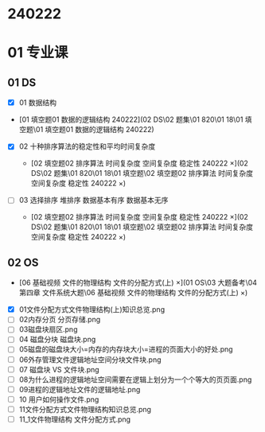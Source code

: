 # 240222



# 01 专业课



## 01 DS

- [x] 01 数据结构

*   [01 填空题01 数据的逻辑结构 240222](02 DS\02 题集\01 820\01 18\01 填空题\01 填空题01 数据的逻辑结构 240222) 

- [x] 02 十种排序算法的稳定性和平均时间复杂度
  *  [02 填空题02 排序算法 时间复杂度 空间复杂度 稳定性 240222 ×](02 DS\02 题集\01 820\01 18\01 填空题\02 填空题02 排序算法 时间复杂度 空间复杂度 稳定性 240222 ×) 

- [ ] 03 选择排序 堆排序 数据基本有序 数据基本无序

  *  [02 填空题02 排序算法 时间复杂度 空间复杂度 稳定性 240222 ×](02 DS\02 题集\01 820\01 18\01 填空题\02 填空题02 排序算法 时间复杂度 空间复杂度 稳定性 240222 ×) 

  



## 02 OS

*  [06 基础视频 文件的物理结构 文件的分配方式(上) ×](01 OS\03 大题备考\04 第四章 文件系统大题\06 基础视频 文件的物理结构 文件的分配方式(上) ×) 
  - [x] 01文件分配方式文件物理结构(上)知识总览.png
  - [ ] 02内存分页 分页存储.png
  - [ ] 03磁盘块扇区.png
  - [ ] 04 磁盘分块 磁盘块.png
  - [ ] 05磁盘的磁盘块大小=内存的内存块大小=进程的页面大小的好处.png
  - [ ] 06外存管理文件逻辑地址空间分块文件块.png
  - [ ] 07 磁盘块 VS 文件块.png
  - [ ] 08为什么进程的逻辑地址空间需要在逻辑上划分为一个个等大的页页面.png
  - [ ] 09进程的逻辑地址文件的逻辑地址.png
  - [ ] 10 用户如何操作文件.png
  - [ ] 11文件分配方式文件物理结构知识总览.png
  - [ ] 11_1文件物理结构 文件分配方式.png